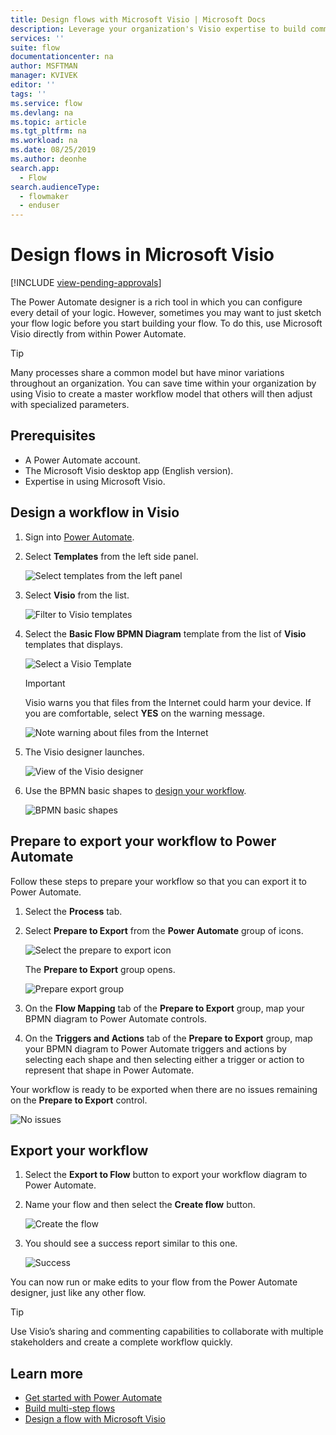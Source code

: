 ```yaml
---
title: Design flows with Microsoft Visio | Microsoft Docs
description: Leverage your organization's Visio expertise to build common models as a starting point to create flows.
services: ''
suite: flow
documentationcenter: na
author: MSFTMAN
manager: KVIVEK
editor: ''
tags: ''
ms.service: flow
ms.devlang: na
ms.topic: article
ms.tgt_pltfrm: na
ms.workload: na
ms.date: 08/25/2019
ms.author: deonhe
search.app: 
  - Flow
search.audienceType: 
  - flowmaker
  - enduser
---
```



# Design flows in Microsoft Visio
[!INCLUDE [view-pending-approvals](includes/cc-rebrand.md)]

The Power Automate designer is a rich tool in which you can configure every detail of your logic. However, sometimes you may want to just sketch your flow logic before you start building your flow. To do this, use Microsoft Visio directly from within Power Automate.

>[!TIP]
> Many processes share a common model but have minor variations throughout an organization. You can save time within your organization by using Visio to create a master workflow model that others will then adjust with specialized parameters.

## Prerequisites

- A Power Automate account.
- The Microsoft Visio desktop app (English version).
- Expertise in using Microsoft Visio.

## Design a workflow in Visio

1. Sign into [Power Automate](https://flow.microsoft.com).
1. Select **Templates** from the left side panel.

     ![Select templates from the left panel](./media/visio-flows/templates-from-left-panel.png)

1. Select **Visio** from the list.

     ![Filter to Visio templates](./media/visio-flows/select-visio.png) 

1. Select the **Basic Flow BPMN Diagram** template from the list of **Visio** templates that displays.

     ![Select a Visio Template](./media/visio-flows/visio-templates.png) 

     >[!IMPORTANT]
     >Visio warns you that files from the Internet could harm your device. If you are comfortable, select **YES** on the warning message.

     ![Note warning about files from the Internet](./media/visio-flows/visio-warning.png)

1. The Visio designer launches.

     ![View of the Visio designer](./media/visio-flows/visio-designer.png)


1. Use the BPMN basic shapes to [design your workflow](https://support.office.com/article/design-a-microsoft-flow-in-visio-35f0c9a9-912b-486d-88f7-4fc68013ad1a).

   ![BPMN basic shapes](./media/visio-flows/bpmn-basic-shapes.png)

## Prepare to export your workflow to Power Automate

Follow these steps to prepare your workflow so that you can export it to Power Automate.

1. Select the **Process** tab.
1. Select **Prepare to Export** from the **Power Automate** group of icons.

   ![Select the prepare to export icon](./media/visio-flows/prepare-export-icon.png)
   
   The **Prepare to Export** group opens.

   ![Prepare export group](./media/visio-flows/prepare-export-group.png)

1. On the **Flow Mapping** tab of the **Prepare to Export** group, map your BPMN diagram to Power Automate controls. 

1. On the **Triggers and Actions** tab of the **Prepare to Export** group, map your BPMN diagram to Power Automate triggers and actions by selecting each shape and then selecting either a trigger or action to represent that shape in Power Automate.

Your workflow is ready to be exported when there are no issues remaining on the **Prepare to Export** control.

![No issues](./media/visio-flows/prepare-export-no-issues.png) 

## Export your workflow
1. Select the **Export to Flow** button to export your workflow diagram to Power Automate.
1. Name your flow and then select the **Create flow** button.
   
   ![Create the flow](./media/visio-flows/export-create-flow.png)

1. You should see a success report similar to this one.

    ![Success](./media/visio-flows/export-create-flow-success.png)

You can now run or make edits to your flow from the Power Automate designer, just like any other flow.

>[!TIP]
> Use Visio’s sharing and commenting capabilities to collaborate with multiple stakeholders and create a complete workflow quickly.

## Learn more

- [Get started with Power Automate](getting-started.md) 
- [Build multi-step flows](multi-step-logic-flow.md)
- [Design a flow with Microsoft Visio](https://support.office.com/article/design-a-microsoft-flow-in-visio-35f0c9a9-912b-486d-88f7-4fc68013ad1a)

     
